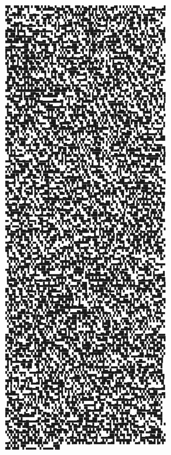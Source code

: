 ▜▚▝▜▟▞▜▝▝█▞▟▟▆▞▅▟▞▜▄▝▛▞▆▟▚▟▐▜▞▃▆▜▝▝▞▞▞▜▚▝▃▃▆▃▃▟▛▃▆▟▊▃▝▃▄▃▝▃▄▃▞▜▃▜▚▜▟▟▟▛▐▟▐▃▚▜▃▝▃▟▞▟▞▜▜▃▚▃▙▟▝▞▆▟▅▝▝▝▝▃▜▞▃▝▆▜▚▝▛▝▞▃▞▝▞▟▆▟▝▞▆▜▟▜▟▛▐▜▚▟▛▝▊▟▊▟▆▃▝▝▚▟▇▜▄▃▅▃▜▃▜▝▚▟▐▃▟▟▊▜▜▟▃▜▛▞▆▃▟▝▃▝▛▝▞▟▛▝▊▝▊▝▝▃▞▟▆▟▐▟▄▝▇▃▅▃▆▃▃▝▟▝▜▃▟▞▃▝▟▟█▟▅▃▞▞▅▝▄▟▚▞▜▜▝▃▚▝▉▝▅▟▊▟▉▟▄▟▃▃▛▛▐▟▃▝▐▃▟▜▝▝▟▞▝▝▊▜▛▟▝▃▄▟▉▞▚▟▇▝▆▝▛▞▅▟▟▝▉▟▇▟█▜▟▟▊▜▄▃▅▝▉▃▟▜▃▞▅▃▙▝▜▟▐▞▃▟▚▟▟▟▉▝▟▟▜▞▜▝▚▞▆▃▚▜▃▟▅▃▃▟▊▝▇▝▛▜▛▝▉▝▟▃▅▟█▞▚▞▚▜▛▟▊▞▆▜▚▟▝▝▟▜▅▟▊▞▟▝▄▞▛▜▝▞▚▟▛▟▞▃▟▜▙▃▛▝▞▞▆▝█▃▜▝▐▜▛▞▞▝▞▜▙▃▙▟▝▝▛▜▙▝▞▃▟▝▛▟▛▜▞▟█▟▉▟▞▟▆▜▝▟▟▟▃▟▄▃▅▜▟▞▃▝▃▝▐▃▆▟▟▟▇▞▃▝▚▞▆▟▞▝▞▟▝▛▐▝▅▛▇▞▆▞▚▞▟▃▜▃▚▛▇▃▚▟▇▜▅▜▚▛▐▝▐▃▅▃▚▜▙▝▊▟▊▞▝▜▄▟▐▟█▛▇▟▊▟▇▞▆▞▚▝▄▝▝▜▃▟▆▞▙▞▟▟▆▟▞▝█▝█▃▙▝▊▝▞▃▛▝█▜▚▞▆▝▆▝█▞▟▜▞▝▞▝▜▝▐▜▚▟▞▝█▛▇▃▅▝▛▟▆▃▝▜▞▟▛▟▜▞▆▝▉▟▚▃▃▛▐▛▐▛▇▝▅▜▜▜▅▃▆▞▅▞▜▝█▃▝▞▝▃▃▟▝▝▇▝▛▞▛▜▟▞▃▝█▝▊▝▜▟▝▜▝▃▃▜▃▛▇▃▟▜▟▞▛▃▜▟▜▃▙▃▚▃▜▃▞▃▃▜▞▞▆▟▜▛▐▟▛▞▜▝▆▃▜▞▃▞▟▜▚▟▛▝▟▟▟▟▟▟▇▟▟▝▉▟▇▟▇▜▞▟▇▃▝▞▚▜▅▝▊▟▜▝▜▃▅▝▐▃▃▜▙▝▆▝▆▃▞▟▄▟▐▃▟▛▇▞▙▟▇▟▛▝▊▃▃▝▉▝▉▟▐▃▛▃▆▝▆▝▟▃▚▟▝▟▛▃▃▜▙▞▙▜▝▜▙▃▛▝▊▜▜▟▄▃▃▃▆▃▅▝▐▝▝▟▜▟▅▟▜▝▜▝▃▃▛▃▞▃▝▞▚▜▚▞▟▝▊▝▐▟▄▝█▃▅▜▟▟▚▝▜▟▆▃▃▟▃▜▄▜▅▟▅▝▄▝▊▞▙▝█▜▜▜▟▝▆▝█▝▉▝▚▞▟▟▐▃▝▝▛▞▛▝▅▟▅▃▜▜▚▜▄▞▝▝▊▛▐▞▆▟▄▝▃▞▆▝▊▟▆▞▅▃▃▝▜▟▟▝▄▞▝▞▜▟▛▛▐▜▙▞▞▝▅▟▟▃▛▟▚▝▉▜▛▜▙▝▜▝▄▜▜▝▉▛▇▞▜▟▝▟▄▞▅▟▝▝▅▞▆▟▟▜▄▟█▜▙▜▃▃▝▟█▝▄▟▅▞▛▝▆▝▟▝█▞▞▟▚▝▟▝▜▟▊▛▇▜▙▟▛▃▜▃▚▟▄▝▆▝█▞▄▜▄▝▄▃▟▜▛▟▆▟▆▞▚▟▅▜▜▜▙▟▅▞▆▝▛▃▛▜▃▜▝▝▆▃▚▃▃▞▞▟▉▜▝▞▃▝▝▟▚▝▆▝▆▛▐▝▞▟▇▜▜▝▇▜▜▞▚▃▝▞▜▝▅▟▇▝▐▞▃▟▃▃▞▟▅▞▚▞▅▟▞▝▄▞▅▜▙▝▞▟▆▜▃▝▟▝▄▞▃▝▇▜▅▝▞▞▛▞▙▜▚▝▆▜▙▟▇▞▄▟▉▟▇▞▝▟▉▃▞▟▅▝▟▟▉▃▞▝▅▃▟▞▞▞▄▃▚▛▇▝▐▝▟▟▉▜▛▃▜▝▃▞▙▃▚▃▃▟▐▃▚▃▝▃▙▃▛▃▅▝▟▝▐▛▇▝█▜▜▝▞▞▆▟▇▞▃▝▉▃▞▛▐▟▆▟▆▝▉▞▆▟▉▜▝▟▟▃▅▞▝▝▅▝█▞▚▟▜▛▐▜▟▞▅▞▅▞▟▝▜▛▐▞▞▃▆▟▅▞▟▜▅▟▅▃▆▃▆▞▟▃▙▝▆▃▄▃▆▝▊▃▃▟▚▝▚▟▐▃▆▃▛▟▄▝▚▝▉▜▝▜▞▝▅▃▙▝▄▃▙▜▝▜▛▛▐▟▃▞▜▝▇▟█▝▄▟▜▜▟▞▙▝▝▝▄▝▚▟▐▞▞▟▄▟▃▝▚▞▝▟▟▞▆▜▜▞▅▟▊▃▙▃▝▞▞▟▅▟▉▝▆▝▇▞▟▟▆▟▉▃▞▃▛▜▞▝▇▝▄▟▆▞▃▝▃▟▐▝▟▜▃▞▃▟▄▟▛▟▝▃▆▟▉▜▝▃▟▛▇▃▚▜▙▃▚▃▜▃▅▟▄▟▞▞▙▝▝▟▇▝▚▝▝▞▄▃▞▝▊▞▅▃▝▞▜▃▅▃▟▝▄▟▄▝▆▃▝▝▉▞▚▃▆▞▙▜▛▞▜▃▆▝▅▃▝▜▃▞▚▟█▃▟▞▟▟▇▃▅▃▚▝▜▜▄▝▃▟▝▃▆▜▄▟▛▜▃▃▆▃▜▝▞▃▙▟▉▜▚▜▙▝▛▃▜▃▅▝█▃▅▟▊▟█▃▜▞▜▃▅▜▚▝▊▝▆▟▐▞▃▟▉▞▄▝▅▞▙▜▜▃▞▝▉▞▄▟▜▟▉▟▊▝█▝▐▟▞▃▜▜▅▜▅▟▅▞▃▟█▞▅▞▃▝▄▝▅▟▅▟█▃▅▟▊▞▅▟▄▞▛▜▃▜▝▝▐▝▚▝▐▜▞▞▄▟▟▃▛▝▅▝▟▃▅▞▃▟▄▞▚▝▃▞▛▟▛▝▞▟▇▝█▜▚▃▝▞▞▜▅▟▊▞▚▝█▜▃▟▐▞▟▟▄▜▟▞▆▝█▃▙▜▛▞▛▞▙▜▅▜▟▞▆▟▄▃▆▝▄▝▆▜▛▃▚▝▊▝▅▝▄▝▞▝▛▜▄▞▅▞▄▞▃▜▜▟▛▜▛▟▆▃▚▃▟▃▆▟▞▝▆▞▛▃▟▟▃▝▉▟▉▟▊▛▇▃▅▝▟▝▜▟▊▝▄▟▐▜▚▜▃▝▅▟▞▃▜▃▃▝▇▃▞▝▝▃▜▃▅▝▉▝█▃▆▝█▝▃▟█▞▙▟▜▝▄▝▇▟█▞▜▞▜▜▅▃▞▃▃▜▚▞▆▝▝▜▃▛▇▞▝▞▝▞▚▃▆▝▚▞▝▞▜▝▃▝▅▞▝▜▙▜▅▜▅▝█▟▚▝▆▜▚▃▆▜▅▟▇▜▛▟▄▟▛▜▚▝▅▟▞▞▆▟▇▞▙▛▐▜▟▟▉▝▃▜▞▞▞▟▚▃▚▟▄▟▚▝▞▜▛▟▟▜▃▜▝▟▝▃▛▃▆▜▃▛▇▟▝▝▚▃▄▃▙▞▟▞▛▟▐▜▛▝▞▜▅▜▟▜▟▟▚▞▃▟▞▃▛▝▜▞▃▝▅▝▅▜▛▝▚▝▝▞▄▟▟▟▛▝█▃▚▃▜▛▐▜▅▝▊▟▜▛▐▟▉▝▟▃▛▟▆▝▞▜▙▜▞▃▙▝▐▃▛▃▝▃▅▟▟▝▉▃▄▞▃▜▚▟▟▜▝▃▆▟▃▞▜▟▜▝▄▜▞▜▅▝▜▝▄▝█▃▚▞▄▟▚▝▐▃▃▜▄▛▐▞▚▃▚▞▙▃▝▜▃▟▞▝▛▃▝▝▚▟▐▜▝▜▄▞▟▜▛▝▅▟▄▝▚▟▊▃▟▜▟▃▟▜▟▝▐▝▅▝▊▜▅▟▃▟▟▞▅▟▜▃▄▜▞▜▅▃▃▝▝▃▃▝▐▞▝▞▝▞▞▜▄▞▞▃▟▟▇▞▚▃▜▜▜▟▉▜▜▞▟▟▜▃▄▜▝▃▃▟▞▞▙▜▟▝▃▜▄▝▄▃▃▃▛▞▟▜▛▜▝▟▜▟▊▟▟▞▚▜▛▜▝▟▇▟▝▃▚▟▊▜▚▟▐▟▞▃▙▝▉▝▆▟█▞▚▃▝▝▊▜▚▝▟▝▃▟▃▝█▜▃▃▃▟▝▃▄▜▜▛▐▟▅▟▇▃▆▝█▞▞▛▇▃▝▝▃▃▜▟▐▃▄▟▐▟▆▞▙▛▇▟▚▃▄▃▆▞▅▜▜▜▝▜▄▃▞▝▜▟▟▟▅▟▉▟▜▃▜▟▉▃▝▃▟▃▄▞▟▛▇▝▆▟▛▝▛▃▙▞▆▃▙▟▄▟▟▜▚▞▃▃▛▟█▝▅▃▙▟▛▞▙▟▅▟▞▟▟▃▛▜▄▛▇▝▃▟▇▝▅▝▇▝▟▟▃▜▃▛▐▟▆▃▞▝█▞▝▟▞▜▝▜▟▟▉▜▟▃▚▜▚▝▝▝▟▛▇▛▇▝▆▞▄▞▆▜▃▜▃▞▆▞▝▟▃▜▙▃▆▟▟▟▊▜▃▝█▞▞▝▄▛▇▞▆▞▜▃▆▝▊▝▟▝▃▝▅▟▉▃▜▜▃▞▆▞▅▝▜▟▉▞▟▃▟▜▟▜▜▝▐▝▝▃▞▞▅▞▃▟▝▜▙▟▇▟▐▜▚▝▄▝▚▃▅▜▚▜▚▜▝▝▊▟▝▟█▝▊▞▟▛▇▟█▟▅▟▇▃▝▃▙▟▄▝▚▟▜▞▅▝▟▜▃▟█▟▞▝▜▞▚▞▛▝▚▟▉▟▃▜▚▝▞▟▆▟█▜▙▞▃▃▆▟█▟▟▞▙▜▄▃▝▞▆▝▐▟▅▜▚▝▐▜▝▟▟▃▞▟▟▟▉▝▆▝▉▛▇▞▛▜▟▝▚▝▅▟▉▟▐▛▇▝▆▞▞▞▞▞▝▝▃▃▜▝▃▝▅▞▛▞▅▞▝▞▆▝▄▜▅▃▚▜▙▃▚▜▙▝▛▟▛▟▉▝▚▟▄▜▙▝▐▟█▝█▃▚▜▙▞▞▜▛▟▝▝▝▝▛▝▄▞▛▜▜▟▛▟▜▃▞▛▇▝▞▃▄▜▙▟▝▝▝▝▊▝▄▝▇▛▐▟▞▃▆▟▞▃▜▞▞▞▄▞▛▝▃▜▜▟▉▞▚▃▙▝█▞▞▝▃▜▙▟▐▝▅▞▛▟▜▜▚▃▅▟▛▞▄▟▉▟▝▞▃▃▞▃▄▟▛▃▃▛▇▞▞▝▝▟▛▟▅▝█▃▚▜▄▟▛▛▇▟▊▝▟▝▛▝▇▟▇▝▜▜▅▜▜▝▐▟▜▃▛▞▙▞▜▜▞▜▚▛▇▃▆▛▐▜▟▜▛▜▙▃▃▝▜▞▆▝▐▟█▞▚▃▅▞▆▟▚▟▟▜▙▞▄▝▉▞▞▜▟▜▄▞▛▃▆▛▇▜▃▞▟▟▉▝▛▞▜▟▆▞▝▟▇▞▜▛▐▟▄▟▛▞▟▟█▝▇▝█▜▛▞▚▜▜▟▛▞▆▝▅▛▇▞▅▞▟▟▊▝▆▝▝▟▐▜▙▝▄▝█▜▟▜▜▜▜▝▅▝▝▝█▟▞▃▃▟▊▟▆▟▅▝▞▜▜▃▙▃▆▃▆▝▟▞▜▞▛▃▝▞▚▟▜▞▃▜▞▃▚▞▟▟▚▝▅▝▅▝▚▃▝▃▆▃▝▝▝▟▜▟▝▃▅▝▉▟▊▝▉▝▞▟▃▝▊▞▛▝▜▃▟▜▜▟▊▟▄▟▄▞▃▃▚▟▞▟▟▝▇▃▟▟▊▞▜▞▃▜▞▃▃▝▃▃▟▟▚▞▟▟▚▟▚▞▛▞▞▞▅▝▝▝▞▟▆▟▄▟▇▞▜▟█▝▊▟▛▃▟▟▇▝▟▃▄▝▝▃▄▝▐▃▚▝▉▞▟▝▐▞▃▟▇▞▙▜▛▜▃▟▄▟█▝▃▟▞▝█▞▚▟▚▞▛▞▆▜▜▜▝▜▝▜▚▜▃▟▐▟▛▜▟▟█▞▄▝▞▜▃▞▄▜▙▝▟▛▇▝▐▟▞▃▄▞▃▝▉▜▃▝▚▝▊▛▐▝▞▟▛▟▄▃▅▝▟▛▇▃▟▜▚▃▟▝▃▜▝▝▄▛▇▞▆▞▅▜▜▜▞▜▅▟▄▃▛▃▄▃▃▟▟▟▇▃▝▃▃▟▄▝█▝▇▝▚▟▜▝▐▝▞▃▟▞▟▞▝▜▟▃▙▞▜▝▃▟▞▟▄▝▞▞▙▟▊▃▅▝▆▃▟▃▞▝▞▟▐▜▚▛▇▃▟▝▚▛▐▜▞▟▆▟▇▝█▃▞▝▚▃▟▟▄▃▅▜▜▜▞▞▛▞▞▝▐▜▟▝▆▞▟▟▝▞▝▟▆▝▚▝▞▝▉▜▛▞▝▃▃▃▛▝▆▝▇▃▟▃▜▟▟▃▞▝▃▝▄▟▉▞▆▃▜▟▛▝▞▝▜▜▃▝▝▝▞▞▙▝▝▛▇▞▃▜▄▃▙▟▊▝▝▞▜▞▞▃▞▝▜▟▟▃▞▟▄▞▛▞▚▞▅▟▆▟▛▝▚▛▇▞▅▞▛▟█▝▛▟▅▜▙▝▅▞▄▟▚▟▞▝▛▜▚▃▞▛▇▝▜▜▙▟▃▞▛▜▟▃▄▃▃▟▚▟▆▝▜▞▅▞▃▃▃▟▊▜▙▟▉▃▅▝▚▜▜▝▊▜▄▜▃▝▝▃▚▃▝▜▜▃▝▜▛▟█▃▅▝▚▝▆▟▛▜▞▝▜▞▆▟▚▟▅▟▃▞▙▝▜▝▇▜▛▛▐▜▅▃▟▝▄▃▚▝▝▞▆▞▆▃▆▟▚▜▟▝▟▃▙▛▇▛▇▞▚▜▃▞▜▟▟▞▛▝▜▜▟▜▚▝▜▝▆▞▅▞▃▟█▜▙▝▞▟▟▝▅▜▄▜▞▃▝▟▜▜▞▃▝▃▟▃▜▝▊▜▃▟▝▃▃▟▉▜▞▜▝▜▝▛▐▃▄▟▇▟▊▞▃▞▟▞▜▟▟▜▜▟▊▟▞▝▃▞▛▝▄▜▟▜▜▜▄▞▟▃▟▞▃▟▝▜▜▜▛▝▃▞▜▝▆▟▐▞▛▟▞▟▟▝▛▃▃▃▝▞▃▃▃▜▉
